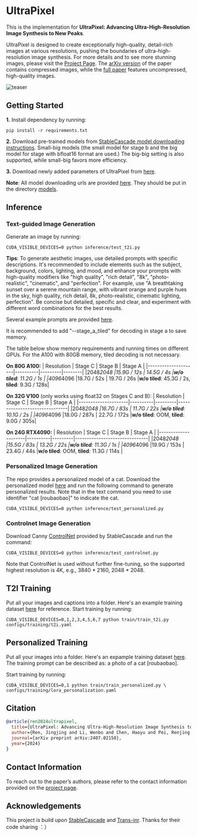 # UltraPixel

This is the implementation for **UltraPixel: Advancing Ultra-High-Resolution Image Synthesis to New Peaks**.

UltraPixel is designed to create exceptionally high-quality, detail-rich images at various resolutions, pushing the boundaries of ultra-high-resolution image synthesis. For more details and to see more stunning images, please visit the [Project Page](https://jingjingrenabc.github.io/ultrapixel/). The [arXiv version](https://arxiv.org/abs/2407.02158) of the paper contains compressed images, while the [full paper](https://drive.google.com/file/d/1X18HH9kj7ltAnZorrkD84RJEdsJu4gDF/view?usp=sharing) features uncompressed, high-quality images.

![teaser](figures/teaser.jpg)

## Getting Started
**1.** Install dependency by running:
```
pip install -r requirements.txt
```
**2.** Download pre-trained models from [StableCascade model downloading instructions](https://github.com/Stability-AI/StableCascade/tree/master/models). Small-big models (the small model for stage b and the big model for stage with bfloat16 format are used.) The big-big setting is also supported, while small-big favors more efficiency.

**3.**  Download newly added parameters of UltraPixel from [here](https://huggingface.co/roubaofeipi/UltraPixel).

**Note**: All model downloading urls are provided [here](./models/models_checklist.txt). They should be put in the directory [models](./models).

## Inference
### Text-guided Image Generation
Generate an image by running:
```
CUDA_VISIBLE_DEVICES=0 python inference/test_t2i.py
```
**Tips**: To generate aesthetic images, use detailed prompts with specific descriptions. It's recommended to include elements such as the subject, background, colors, lighting, and mood, and enhance your prompts with high-quality modifiers like "high quality", "rich detail", "8k", "photo-realistic", "cinematic", and "perfection". For example, use "A breathtaking sunset over a serene mountain range, with vibrant orange and purple hues in the sky, high quality, rich detail, 8k, photo-realistic, cinematic lighting, perfection". Be concise but detailed, specific and clear, and experiment with different word combinations for the best results.

Several example prompts are provided [here](./prompt_list.txt).

It is recommended to add "--stage_a_tiled" for decoding in stage a to save memory.

The table below  show memory requirements and running times on different GPUs. For the A100 with 80GB memory, tiled decoding is not necessary.

**On 80G A100:**
| Resolution          | Stage C  | Stage B | Stage A |
|---------------------|----------|---------|--------|
|2048*2048            |15.9G / 12s  | 14.5G / 4s    |**w/o tiled**: 11.2G / 1s  |
|4096*4096            |18.7G / 52s  | 19.7G / 26s   |**w/o tiled**: 45.3G / 2s, **tiled**: 9.3G / 128s|

**On 32G V100** (only works using float32 on Stages C and B):
| Resolution                    | Stage C  | Stage B |           Stage A             |
|---------------------|----------|---------|-------------------------------|
|2048*2048            |16.7G / 83s    | 11.7G / 22s   |**w/o tiled**: 10.1G / 2s |
|4096*4096            |18.0G / 287s   | 22.7G / 172s  |**w/o tiled**: OOM, **tiled**: 9.0G / 305s|

**On 24G RTX4090:**
| Resolution                    | Stage C  | Stage B |           Stage A             |
|---------------------|----------|---------|-------------------------------|
|2048*2048            |15.5G / 83s   |  13.2G / 22s  |**w/o tiled**: 11.3G / 1s |
|4096*4096            |19.9G / 153s   | 23.4G / 44s  |**w/o tiled**: OOM, **tiled**: 11.3G / 114s |

### Personalized Image Generation
The repo provides a personalized model of a cat. Download the personalized model [here](https://huggingface.co/roubaofeipi/UltraPixel/blob/main/lora_cat.safetensors) and run the following command to generate personalized results. Note that in the text command you need to use identifier "cat [roubaobao]" to indicate the cat.
```
CUDA_VISIBLE_DEVICES=0 python inference/test_personalized.py
```
### Controlnet Image Generation
Download Canny [ControlNet](https://huggingface.co/stabilityai/stable-cascade/resolve/main/controlnet/canny.safetensors) provided by StableCascade and run the command:
```
CUDA_VISIBLE_DEVICES=0 python inference/test_controlnet.py
```
Note that ControlNet is used without further fine-tuning, so the supported highest resolution is 4K, e.g., 3840 * 2160, 2048 * 2048.


## T2I Training
Put all your images and captions into a folder. Here's an example training dataset [here](./figures/example_dataset) for reference.
Start training by running:
```
CUDA_VISIBLE_DEVICES=0,1,2,3,4,5,6,7 python train/train_t2i.py configs/training/t2i.yaml
```


## Personalized Training
Put all your images into a folder. Here's an expample training dataset [here](./figures/example_dataset). The training prompt can be described as: a photo of a cat [roubaobao].

Start training by running:
```
CUDA_VISIBLE_DEVICES=0,1 python train/train_personalized.py \
configs/training/lora_personalization.yaml
```

## Citation
```bibtex
@article{ren2024ultrapixel,
  title={UltraPixel: Advancing Ultra-High-Resolution Image Synthesis to New Peaks},
  author={Ren, Jingjing and Li, Wenbo and Chen, Haoyu and Pei, Renjing and Shao, Bin and Guo, Yong and Peng, Long and Song, Fenglong and Zhu, Lei},
  journal={arXiv preprint arXiv:2407.02158},
  year={2024}
}
```
## Contact Information
To reach out to the paper’s authors, please refer to the contact information provided on the [project page](https://jingjingrenabc.github.io/ultrapixel/).

## Acknowledgements
This project is build upon [StableCascade](https://github.com/Stability-AI/StableCascade) and [Trans-inr](https://github.com/yinboc/trans-inr). Thanks for their code sharing ：）
